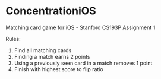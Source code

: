# ConcentrationiOS
Matching card game for iOS - Stanford CS193P Assignment 1

Rules:
1. Find all matching cards
2. Finding a match earns 2 points
3. Using a previously seen card in a match removes 1 point
4. Finish with highest score to flip ratio

